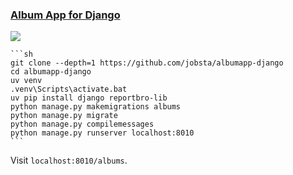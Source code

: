 ### [Album App for Django](https://github.com/jobsta/albumapp-django)

![](https://img.shields.io/github/license/jobsta/albumapp-django?label=&style=flat-square)

````{tab} From source
```sh
git clone --depth=1 https://github.com/jobsta/albumapp-django
cd albumapp-django
uv venv
.venv\Scripts\activate.bat
uv pip install django reportbro-lib
python manage.py makemigrations albums
python manage.py migrate
python manage.py compilemessages
python manage.py runserver localhost:8010
```
````

Visit `localhost:8010/albums`.